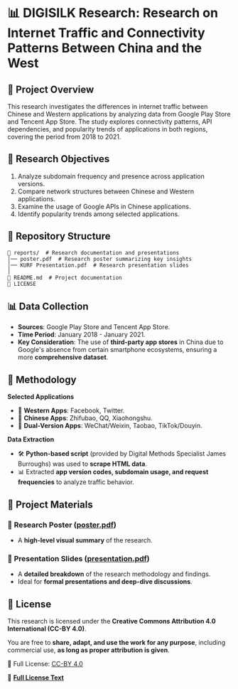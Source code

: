# 📊 DIGISILK Research: Research on Internet Traffic and Connectivity Patterns Between China and the West

## 📌 Project Overview
This research investigates the differences in internet traffic between Chinese and Western applications by analyzing data from Google Play Store and Tencent App Store. The study explores connectivity patterns, API dependencies, and popularity trends of applications in both regions, covering the period from 2018 to 2021.

## 🎯 Research Objectives
1. Analyze subdomain frequency and presence across application versions.
2. Compare network structures between Chinese and Western applications.
3. Examine the usage of Google APIs in Chinese applications.
4. Identify popularity trends among selected applications.

## 📂 Repository Structure
```
📂 reports/  # Research documentation and presentations
│── poster.pdf  # Research poster summarizing key insights
│── KURF Presentation.pdf  # Research presentation slides
│
📄 README.md  # Project documentation
📄 LICENSE  
```

## 📊 Data Collection
- **Sources**: Google Play Store and Tencent App Store.
- **Time Period**: January 2018 - January 2021.
- **Key Consideration**: The use of **third-party app stores** in China due to Google's absence from certain smartphone ecosystems, ensuring a more **comprehensive dataset**.

## 🔬 Methodology
**Selected Applications**
- 📌 **Western Apps**: Facebook, Twitter.
- 📌 **Chinese Apps**: Zhifubao, QQ, Xiaohongshu.
- 📌 **Dual-Version Apps**: WeChat/Weixin, Taobao, TikTok/Douyin.

**Data Extraction**
- 🛠 **Python-based script** (provided by Digital Methods Specialist James Burroughs) was used to **scrape HTML data**.
- 📊 Extracted **app version codes, subdomain usage, and request frequencies** to analyze traffic behavior.

## 📑 Project Materials
### 📄 **Research Poster** ([poster.pdf](reports/poster.pdf))
- A **high-level visual summary** of the research.

### 📘 **Presentation Slides** ([presentation.pdf](reports/KURF_Presentation.pdf))
- A **detailed breakdown** of the research methodology and findings.
- Ideal for **formal presentations and deep-dive discussions**.

## 📜 License
This research is licensed under the **Creative Commons Attribution 4.0 International (CC-BY 4.0)**.  

You are free to **share, adapt, and use the work for any purpose**, including commercial use, **as long as proper attribution is given**.  

🔗 Full License: [CC-BY 4.0](https://creativecommons.org/licenses/by/4.0/)

📄 **[Full License Text](LICENSE)** 


